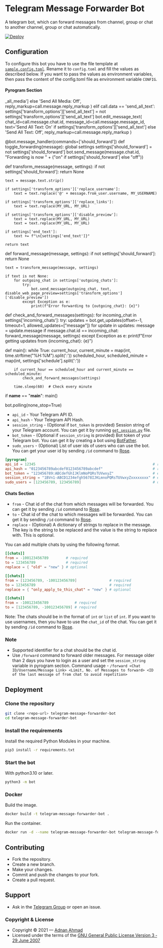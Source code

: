# Telegram Message Forwarder Bot
A telegram bot, which can forward messages from channel, group or chat to another channel, group or chat automatically.

[![Deploy](https://www.herokucdn.com/deploy/button.svg)](https://heroku.com/deploy?template=https://github.com/viperadnan-git/telegram-message-forwarder-bot/)

## Configuration
To configure this bot you have to use the file template at [`sample.config.toml`](./sample.config.toml). Rename it to `config.toml` and fill the values as described below.
If you want to pass the values as environment variables, then pass the content of the config.toml file as environment variable `CONFIG`.

#### Pyrogram Section
 
_all_media'] else 'Send All Media: Off',
            reply_markup=call.message.reply_markup
        )
    elif call.data == 'send_all_text':
        settings['transform_options']['send_all_text'] = not settings['transform_options']['send_all_text']
        bot.edit_message_text(
            chat_id=call.message.chat.id,
            message_id=call.message.message_id,
            text='Send All Text: On' if settings['transform_options']['send_all_text'] else 'Send All Text: Off',
            reply_markup=call.message.reply_markup
        )

@bot.message_handler(commands=['should_forward'])
def toggle_forwarding(message):
    global settings
    settings['should_forward'] = not settings['should_forward']
    bot.send_message(message.chat.id, "Forwarding is now " + ("on" if settings['should_forward'] else "off"))

def transform_message(message, settings):
    if not settings['should_forward']:
        return None

    text = message.text.strip()
    
    if settings['transform_options']['replace_username']:
        text = text.replace('@' + message.from_user.username, MY_USERNAME)
    
    if settings['transform_options']['replace_links']:
        text = text.replace(MY_URL, MY_URL)
    
    if settings['transform_options']['disable_preview']:
        text = text.replace(MY_URL, MY_URL)
        text = text.replace(MY_URL, MY_URL)
    
    if settings['end_text']:
        text += f"\n{settings['end_text']}"
    
    return text

def forward_message(message, settings):
    if not settings['should_forward']:
        return None

    text = transform_message(message, settings)

    if text is not None:
        for outgoing_chat in settings['outgoing_chats']:
            try:
                bot.send_message(outgoing_chat, text, disable_web_page_preview=settings['transform_options']['disable_preview'])
            except Exception as e:
                print(f"Error forwarding to {outgoing_chat}: {e}")

def check_and_forward_messages(settings):
    for incoming_chat in settings['incoming_chats']:
        try:
            updates = bot.get_updates(offset=-1, timeout=1, allowed_updates=["message"])
            for update in updates:
                message = update.message
                if message.chat.id == incoming_chat:
                    forward_message(message, settings)
        except Exception as e:
            print(f"Error getting updates from {incoming_chat}: {e}")

def main():
    while True:
        current_hour, current_minute = map(int, time.strftime("%H:%M").split(':'))
        scheduled_hour, scheduled_minute = map(int, settings['schedule'].split(':'))

        if current_hour == scheduled_hour and current_minute == scheduled_minute:
            check_and_forward_messages(settings)

        time.sleep(60)  # Check every minute

if __name__ == "__main__":
    main()

bot.polling(none_stop=True)
- `api_id` - Your Telegram API ID.
- `api_hash` - Your Telegram API Hash.
- `session_string` - (Optional if `bot_token` is provided) Session string of your Telegram account. You can get it by running [`get_session.py`](./get_session.py) file.
- `bot_token` - (Optional if `session_string` is provided) Bot token of your Telegram bot. You can get it by creating a bot using [BotFather](https://t.me/BotFather).
- `sudo_users` - (Optional) List of user ids of users who can use the bot. You can get your user id by sending `/id` command to [Rose](https://t.me/MissRose_bot).

```toml
[pyrogram]
api_id = 12345                                                      # required
api_hash = "0123456789abcdef0123456789abcdef"                       # required
bot_token = "123456789:ABCdefGhIJKlmNoPQRsTUVwxyZ"                  # either bot_token or session_string is required
session_string = "1BVn1-ABCD1234efgh5678IJKLmnoPQRsTUVwxyZxxxxxxxx" # either bot_token or session_string is required
sudo_users = [123456789, 123456789]                                 # optional
```

#### Chats Section
- `from` - Chat id of the chat from which messages will be forwarded. You can get it by sending `/id` command to [Rose](https://t.me/MissRose_bot).
- `to` - Chat id of the chat to which messages will be forwarded. You can get it by sending `/id` command to [Rose](https://t.me/MissRose_bot).
- `replace` - (Optional) A dictionary of strings to replace in the message. The key is the string to be replaced and the value is the string to replace with. This is optional.

You can add multiple chats by using the following format.
```toml
[[chats]]
from = -100123456789        # required
to = 123456789              # required
replace = { "old" = "new" } # optional

[[chats]]
from = [123456789, -100123456789]               # required
to = 123456789                                  # required
replace = { "only_apply_to_this_chat" = "new" } # optional

[[chats]]
from = -100123456789            # required
to = [123456789, -100123456789] # required
```

Note: The chats should be in the format of `int` or `list` of `int`. If you want to use usernames, then you have to use the `chat_id` of the chat. You can get it by sending `/id` command to [Rose](https://t.me/MissRose_bot).


### Note
- Supported identifier for a chat should be the chat id.
- Use `/forward` command to forward older messages. For message older than 2 days you have to login as a user and set the `session_string` variable in pyrogram section. Command usage - `/forward <Chat ID/Username/Message Link> <Limit, No. of Messages to forward> <ID of the last message of from chat to avoid repetition>`

## Deployment

### Clone the repository
```bash
git clone <repo-url> telegram-message-forwarder-bot
cd telegram-message-forwarder-bot
```

### Install the requirements
Install the required Python Modules in your machine.
```bash
pip3 install -r requirements.txt
```

### Start the bot
With python3.10 or later.
```bash
python3 -m bot
```

### Docker
Build the image.
```bash
docker build -t telegram-message-forwarder-bot .
```

Run the container.
```bash
docker run -d --name telegram-message-forwarder-bot telegram-message-forwarder-bot
```

## Contributing
- Fork the repository.
- Create a new branch.
- Make your changes.
- Commit and push the changes to your fork.
- Create a pull request.

## Support
- Ask in the [Telegram Group](https://t.me/ViperCommunity) or open an issue.

### Copyright & License
- Copyright &copy; 2021 &mdash; [Adnan Ahmad](https://github.com/viperadnan-git)
- Licensed under the terms of the [GNU General Public License Version 3 &dash; 29 June 2007](./LICENSE)
